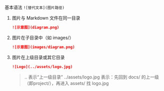 基本语法
```![替代文本](图片路径)```

1. 图片与 Markdown 文件在同一目录
    ```markdown
    ![示意图](diagram.png)
    ```

2. 图片在子目录中（如 images/）
    ```markdown
    ![示意图](images/diagram.png)
    ```

3. 图片在上级目录或其它目录
    ```markdown
    ![Logo](../assets/logo.jpg)
    ```
    >.. 表示“上一级目录”
    >../assets/logo.jpg 表示：先回到 docs/ 的上一级（即project/），再进入 assets/ 找 logo.jpg